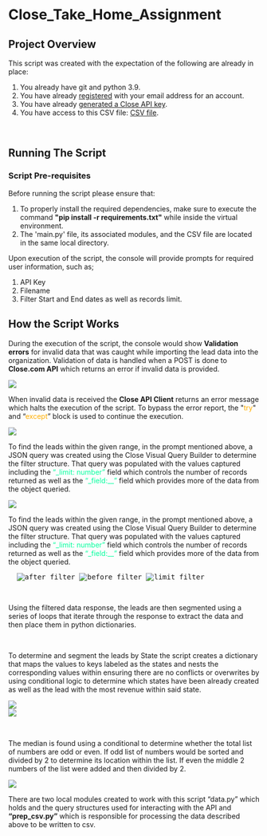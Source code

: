 # Close_Take_Home_Assignment

<h2>Project Overview</h2>
<p>This script was created with the expectation of the following are already in place:</p>
<ol>
    <li>You already have git and python 3.9.</li>
    <li>You have already <a href="https://app.close.com/signup">registered</a> with your email address for an account.</li>
    <li>You have already <a href="https://help.close.com/docs/api-keys">generated a Close API key</a>.</li>
    <li>You have access to this CSV file: <a href="https://docs.google.com/spreadsheets/d/1omg1_ZSCMlTLzwv9tON7pkGU10_rDOeJeKmTi_qtf-k/edit?usp=sharing">CSV file</a>.</li>
</ol>
</br>
<h2>Running The Script</h2>
<h3>Script Pre-requisites</h3>
<p>Before running the script please ensure that:</p>
<ol>
    <li>To properly install the required dependencies, make sure to execute the command <b>"pip install -r requirements.txt"</b> while inside the virtual environment.</li>
    <li>The 'main.py' file, its associated modules, and the CSV file are located in the same local directory.</li>
</ol>
<p>Upon execution of the script, the console will provide prompts for required user information, such as;</p>
<ol>
    <li>API Key</li>
    <li>Filename</li>
    <li>Filter Start and End dates as well as records limit.</li>
</ol>
<h2>How the Script Works</h2>
<p>
During the execution of the script, the console would show <b>Validation errors</b> for invalid data that was caught while importing the lead data into the organization. Validation of data is handled when a POST is done to <b>Close.com API</b> which returns an error if invalid data is provided.
<pre>
<img src="https://github.com/cross-d-engineer/Close_Take_Home_Assignment/blob/main/src_imgs/validation_error_sample.png">
</pre>
When invalid data is received the <b>Close API Client</b> returns an error message which halts the execution of the script. To bypass the error report, the "<span style="color: rgb(255, 174, 0);">try</span>" and “<span style="color: rgb(255, 174, 0);">except</span>” block is used to continue the execution.
<pre>
<img src="https://github.com/cross-d-engineer/Close_Take_Home_Assignment/blob/main/src_imgs/try_except_sample.png">
</pre>
</p>
<p>To find the leads within the given range, in the prompt mentioned above, a JSON query was created using the Close Visual Query Builder to determine the filter structure. 
That query was populated with the values captured including the <span style="color: rgb(0, 255, 157);">“_limit: number”</span> field which controls the number of records returned as well as the <span style="color: rgb(0, 255, 157);">“_field:__”</span> field 
which provides more of the data from the object queried. 
<pre>
<img src="https://github.com/cross-d-engineer/Close_Take_Home_Assignment/blob/main/src_imgs/validation_error_sample.png">
</pre>
To find the leads within the given range, in the prompt mentioned above, a JSON query was created using the Close Visual Query Builder to determine the filter structure. 
That query was populated with the values captured including the <span style="color: rgb(0, 255, 157);">“_limit: number”</span> field which controls the number of records returned as well as the <span style="color: rgb(0, 255, 157);">“_field:__”</span> field which provides more of the data from the object queried.</p>
<pre>
  <img src="https://github.com/cross-d-engineer/Close_Take_Home_Assignment/blob/main/src_imgs/after_filter.png" alt="after_filter"> <img src="https://github.com/cross-d-engineer/Close_Take_Home_Assignment/blob/main/src_imgs/before_filter.png" alt="before_filter"> <img src="https://github.com/cross-d-engineer/Close_Take_Home_Assignment/blob/main/src_imgs/limit_filter.png" alt="limit_filter">
</pre>
</br>
<p>Using the filtered data response, the leads are then segmented using a series of loops that iterate through the response to extract the data and then place them in python dictionaries. </p>
</br>
<p>To determine and segment the leads by State the script creates a dictionary that maps the values to keys labeled as the states and nests the corresponding values within ensuring there are no conflicts or overwrites by using conditional logic to determine which states have been already created as well as the lead with the most revenue within said state. </p>
<pre>
<img src="https://github.com/cross-d-engineer/Close_Take_Home_Assignment/blob/main/src_imgs/data_segmentation.png">
<img src="https://github.com/cross-d-engineer/Close_Take_Home_Assignment/blob/main/src_imgs/data_segmentation2.png">
</pre>
</br>
<p>The median is found using a conditional to determine whether the total list of numbers are odd or even. If odd list of numbers would be sorted and divided by 2 to determine its location within the list. If even the middle 2 numbers of the list were added and then divided by 2.</p>
<img src="https://github.com/cross-d-engineer/Close_Take_Home_Assignment/blob/main/src_imgs/the_median.png">
</br>
<p>There are two local modules created to work with this script “data.py” which holds and the query structures used for interacting with the API and <b>“prep_csv.py”</b> which is responsible for processing the data described above to be written to csv.</p>

